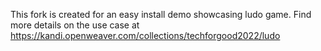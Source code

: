 This fork is created for an easy install demo showcasing ludo game. Find more details on the use case at https://kandi.openweaver.com/collections/techforgood2022/ludo
